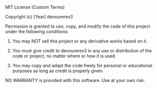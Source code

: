 MIT License (Custom Terms)

Copyright (c) [Year] devourerex3

Permission is granted to use, copy, and modify the code of this project under the following conditions:

1. You may NOT sell this project or any derivative works based on it.

2. You must give credit to devourerex3 in any use or distribution of the code or project, no matter where or how it is used.

3. You may copy and adapt the code freely for personal or educational purposes as long as credit is properly given.

NO WARRANTY is provided with this software. Use at your own risk.
